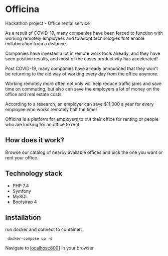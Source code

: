 # Officina
Hackathon project - Office rental service

As a result of COVID-19, many companies have been forced to function with working remotely employees and to adopt technologies that enable collaboration from a distance.

Companies have invested a lot in remote work tools already, and they have seen positive results, and most of the cases productivity has accelerated!

Post COVID-19, many companies have already announced that they won't be returning to the old way of working every day from the office anymore.

Working remotely more often not only will help reduce traffic jams and save time on commuting, but also can save the employers a lot of money on the office and real estate costs.

According to a research, an employer can save $11,000 a year for every employee who works remotely half the time!

Officina is a platform for employers to put their office for renting or people who are looking for an office to rent. 

## How does it work?
Browse our catalog of nearby available offices and pick the one you want or rent your office.
 
  
## Technology stack
- PHP 7.4
- Symfony
- MySQL
- Bootstrap 4

## Installation
run docker and connect to container:
```
 docker-compose up -d
```

Navigate to [localhost:8001](http://localhost/) in your browser


